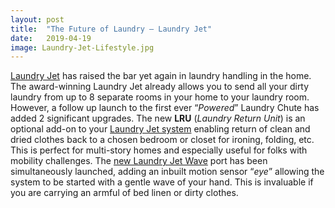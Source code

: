 ```yaml
---
layout: post
title:  "The Future of Laundry – Laundry Jet"
date:   2019-04-19
image: Laundry-Jet-Lifestyle.jpg
---
```


[Laundry Jet](https://www.laundryjet.com "the future of laundry") has raised the bar yet again in laundry handling in the home. The award-winning Laundry Jet already allows you to send all your dirty laundry from up to 8 separate rooms in your home to your laundry room. However, a follow up launch to the first ever “*Powered*” Laundry Chute has added 2 significant upgrades. The new **LRU** (*Laundry Return Unit*) is an optional add-on to your [Laundry Jet system](https://www.laundryjet.com "the future of laundry") enabling return of clean and dried clothes back to a chosen bedroom or closet for ironing, folding, etc. This is perfect for multi-story homes and especially useful for folks with mobility challenges. The [new Laundry Jet Wave](https://www.laundryjet.com "the future of laundry") port has been simultaneously launched, adding an inbuilt motion sensor “*eye*” allowing the system to be started with a gentle wave of your hand. This is invaluable if you are carrying an armful of bed linen or dirty clothes.
